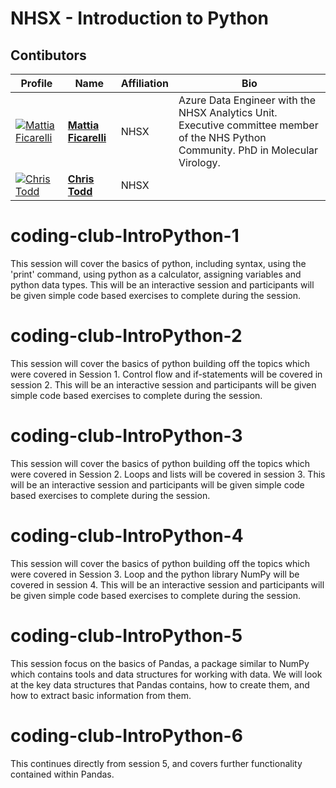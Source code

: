 # NHSX - Introduction to Python

## Contibutors

| Profile         | Name     | Affiliation | Bio | 
|--------------|-----------|-----------|-----------|
| [![Mattia Ficarelli](https://avatars.githubusercontent.com/u/79908979?s=100&v=4)](https://github.com/mattia-ficarelli) | **[Mattia Ficarelli](https://github.com/mattia-ficarelli)** | NHSX | Azure Data Engineer with the NHSX Analytics Unit. Executive committee member of the NHS Python Community. PhD in Molecular Virology. |
| [![Chris Todd](https://avatars.githubusercontent.com/u/86242152?s=100&v=4)](https://github.com/christodd-nhsx) | **[Chris Todd](https://github.com/christodd-nhsx)** | NHSX | |

# coding-club-IntroPython-1
This session will cover the basics of python, including syntax, using the 'print' command, using python as a calculator, assigning variables and python data types. This will be an interactive session and participants will be given simple code based exercises to complete during the session. 

# coding-club-IntroPython-2
This session will cover the basics of python building off the topics which were covered in Session 1. Control flow and if-statements will be covered in session 2. This will be an interactive session and participants will be given simple code based exercises to complete during the session.

# coding-club-IntroPython-3
This session will cover the basics of python building off the topics which were covered in Session 2. Loops and lists will be covered in session 3. This will be an interactive session and participants will be given simple code based exercises to complete during the session.

# coding-club-IntroPython-4
This session will cover the basics of python building off the topics which were covered in Session 3. Loop and the python library NumPy will be covered in session 4. This will be an interactive session and participants will be given simple code based exercises to complete during the session.

# coding-club-IntroPython-5

This session focus on the basics of Pandas, a package similar to NumPy which contains tools and data structures for working with data. We will look at the key data structures that Pandas contains, how to create them, and how to extract basic information from them. 

# coding-club-IntroPython-6
This continues directly from session 5, and covers further functionality contained within Pandas.
